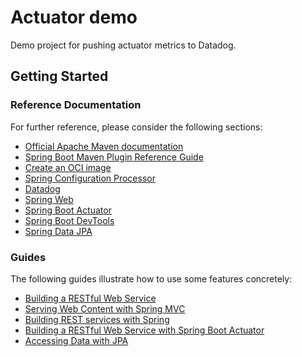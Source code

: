 # Actuator demo
Demo project for pushing actuator metrics to Datadog.

## Getting Started

### Reference Documentation

For further reference, please consider the following sections:

* [Official Apache Maven documentation](https://maven.apache.org/guides/index.html)
* [Spring Boot Maven Plugin Reference Guide](https://docs.spring.io/spring-boot/docs/2.7.13/maven-plugin/reference/html/)
* [Create an OCI image](https://docs.spring.io/spring-boot/docs/2.7.13/maven-plugin/reference/html/#build-image)
* [Spring Configuration Processor](https://docs.spring.io/spring-boot/docs/2.7.13/reference/htmlsingle/#appendix.configuration-metadata.annotation-processor)
* [Datadog](https://docs.spring.io/spring-boot/docs/2.7.13/reference/htmlsingle/#actuator.metrics.export.datadog)
* [Spring Web](https://docs.spring.io/spring-boot/docs/2.7.13/reference/htmlsingle/#web)
* [Spring Boot Actuator](https://docs.spring.io/spring-boot/docs/2.7.13/reference/htmlsingle/#actuator)
* [Spring Boot DevTools](https://docs.spring.io/spring-boot/docs/2.7.13/reference/htmlsingle/#using.devtools)
* [Spring Data JPA](https://docs.spring.io/spring-boot/docs/2.7.13/reference/htmlsingle/#data.sql.jpa-and-spring-data)

### Guides

The following guides illustrate how to use some features concretely:

* [Building a RESTful Web Service](https://spring.io/guides/gs/rest-service/)
* [Serving Web Content with Spring MVC](https://spring.io/guides/gs/serving-web-content/)
* [Building REST services with Spring](https://spring.io/guides/tutorials/rest/)
* [Building a RESTful Web Service with Spring Boot Actuator](https://spring.io/guides/gs/actuator-service/)
* [Accessing Data with JPA](https://spring.io/guides/gs/accessing-data-jpa/)

